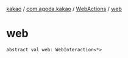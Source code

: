 [kakao](../../index.md) / [com.agoda.kakao](../index.md) / [WebActions](index.md) / [web](./web.md)

# web

`abstract val web: WebInteraction<*>`